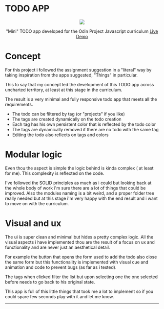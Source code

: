 # TODO APP #

<div align="center">
<a href="https://blu3tan.github.io/To-do-app/">
<img src=".src/assets/todo-showcase.gif">
</a>

"Mini" TODO app developed for the Odin Project Javascript curriculum
[Live Demo](https://blu3tan.github.io/To-do-app/)

</div>

# Concept #

For this project i followed the assignment suggestion in a "literal" way by taking 
inspiration from the apps suggested, "Things" in particular.

This to say that my concept led the development of this TODO app across uncharted 
territory, at least at this stage in the curriculum.

The result is a very minimal and fully responsive todo app that meets all the requirements.

- The todo can be filtered by tag (or "projects" if you like)
- The tags are created dynamically on the todo creation
- Each tag has his own persistent color that is reflected by the todo color
- The tags are dynamically removed if there are no todo with the same tag
- Editing the todo also reflects on tags and colors



# Modular logic #

Even thou the aspect is simple the logic behind is kinda complex ( at least for me). 
This complexity is reflected on the code.

I've followed the SOLID principles as much as i could but looking back at the whole 
body of work i'm sure there are a lot of things that could be improved. Also the modules 
naming is a bit weird, and a proper folder tree really needed but at this stage i'm very 
happy with the end result and i want to move on with the curriculum.



# Visual and ux #

The ui is super clean and minimal but hides a pretty complex logic. All the visual 
aspects i have implemented thou are the result of a focus on ux and functionality 
and are never just an aesthetical detail.

For example the button that opens the form used to add the todo also close the same 
form but this functionality is implemented with visual cue and animation and code to 
prevent bugs (as far as i tested).

The tags when clicked filter the list but upon selecting one the one selected before 
needs to go back to his original state.

This app is full of this little things that took me a lot to implement so if you 
could spare few seconds play with it and let me know.

-----------------------------------------------------------------------------

